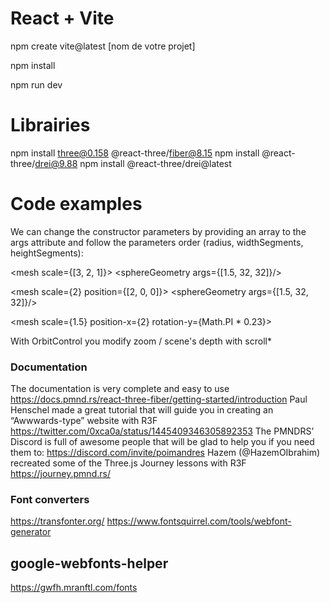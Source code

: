 # React + Vite

npm create vite@latest [nom de votre projet]

npm install

npm run dev


# Librairies

npm install three@0.158 @react-three/fiber@8.15
npm install @react-three/drei@9.88
npm install @react-three/drei@latest

# Code examples


We can change the constructor parameters by providing an array to the args attribute and follow the parameters order (radius, widthSegments, heightSegments):


<mesh scale={[3, 2, 1]}>
    <sphereGeometry args={[1.5, 32, 32]}/>
    <meshBasicMaterial color="mediumpurple" wireframe />
</mesh>

<mesh scale={2} position={[2, 0, 0]}>
    <sphereGeometry args={[1.5, 32, 32]}/>
    <meshBasicMaterial color="mediumpurple" wireframe />
</mesh>


<mesh scale={2} position-x={2}>
    <sphereGeometry args={[1.5, 32, 32]}/>
    <meshBasicMaterial color="mediumpurple" wireframe />
</mesh>


<mesh scale={1.5} position-x={2} rotation-y={Math.PI * 0.23}>
    <boxGeometry/>
    <meshBasicMaterial color="mediumpurple" wireframe />
</mesh>


With OrbitControl you modify zoom / scene's depth with scroll*



### Documentation

The documentation is very complete and easy to use https://docs.pmnd.rs/react-three-fiber/getting-started/introduction
Paul Henschel  made a great tutorial that will guide you in creating an “Awwwards-type” website with R3F https://twitter.com/0xca0a/status/1445409346305892353
The PMNDRS’ Discord is full of awesome people that will be glad to help you if you need them to: https://discord.com/invite/poimandres
Hazem (@HazemOIbrahim) recreated some of the Three.js Journey lessons with R3F https://journey.pmnd.rs/


### Font converters

https://transfonter.org/
https://www.fontsquirrel.com/tools/webfont-generator


## google-webfonts-helper
https://gwfh.mranftl.com/fonts

